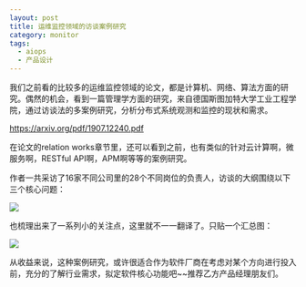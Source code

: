 ```yaml
---
layout: post
title: 运维监控领域的访谈案例研究
category: monitor
tags:
  - aiops
  - 产品设计
---
```


我们之前看的比较多的运维监控领域的论文，都是计算机、网络、算法方面的研究。偶然的机会，看到一篇管理学方面的研究，来自德国斯图加特大学工业工程学院，通过访谈法的多案例研究，分析分布式系统观测和监控的现状和需求。

<https://arxiv.org/pdf/1907.12240.pdf>

在论文的relation works章节里，还可以看到之前，也有类似的针对云计算啊，微服务啊，RESTful API啊，APM啊等等的案例研究。

作者一共采访了16家不同公司里的28个不同岗位的负责人，访谈的大纲围绕以下三个核心问题：

![](https://pic2.zhimg.com/v2-06c45a4a9c10e07590510a40245446e5_r.jpg)

也梳理出来了一系列小的关注点，这里就不一一翻译了。只贴一个汇总图：

![](https://pic3.zhimg.com/v2-10c327ee69adf564f10f266a6ca206fe_r.jpg)

从收益来说，这种案例研究，或许很适合作为软件厂商在考虑对某个方向进行投入前，充分的了解行业需求，拟定软件核心功能吧~~推荐乙方产品经理朋友们。
